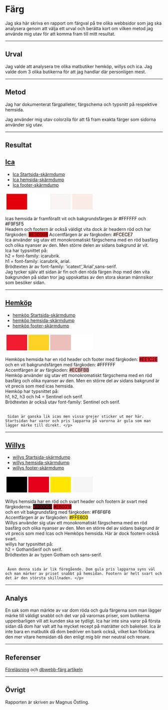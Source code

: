 Färg
=======================

Jag ska här skriva en rapport om färgval på tre olika webbsidor som jag ska analysera genom att välja ett urval och berätta kort om vilken metod jag använde mig utav för att komma fram till mitt resultat.

<hr>

Urval
-----------------------

Jag valde att analysera tre olika matbutiker hemköp, willys och ica.
Jag valde dom 3 olika butikerna för att jag handlar där personligen mest.

<hr>

Metod
-----------------------

Jag har dokumenterat färgpalleter, färgschema och typsnitt på respektive hemsida.

Jag använder mig utav colorzila för att få fram exakta färger som sidorna använder sig utav.

<hr>

Resultat
-----------------------

<a href="https://ica.se">Ica</a>
---

<ul>
    <li><a href="../assets/img/skärmbild (23).png">Ica Startsida-skärmdump</a></li>
    <li><a href="../assets/img/skärmbild (24).png">Ica hemsida-skärmdump</a></li>
    <li><a href="../assets/img/skärmbild (25).png">Ica footer-skärmdump</a></li>
</ul>

<table style="border-spacing: 4px; border-collapse: separate">
<tr>
<td style="height: 50px; width: 50px; background-color: #E3000B">
<td style="height: 50px; width: 50px; background-color: #FFFFFF">
<td style="height: 50px; width: 50px; background-color: #F9F5F5">
<td style="height: 50px; width: 50px; background-color: #FCECE7">
</tr>
</table>

<p>Icas hemsida är framförallt vit och bakgrundsfärgen är <span style="color:black; height:50px; width: 50px; background-color:#FFFFFF">#FFFFFF</span>
     och <span style="color:black; height:50px; width: 50px; background-color:#F9F5F5">#F9F5F5</span> <br>
     Headern och footern är också väldigt vita dock är headern röd och har färgkoden: <span style="color:black; height:50px; width: 50px; background-color:#E3000B">#E3000B</span> Accentfärgen är av färgkoden: <span style="color:black; background:#FCECE7;height:50px; width: 50px;">#FCECE7</span> <br>
     Ica använder sig utav ett monokromatiskt färgschema med en röd basfärg och olika nyanser av den. Men större delen av sidans bakgrund är vit. <br>
     Ica har typsnittet på:<br>
     h2 = font-family: icarubrik. <br>
     h1 = font-family: icarubrik, arial. <br>
     Brödtexten är av font-family: 'icatext','Arial',sans-serif. <br>
     Jag tycker själv att sidan är fin och den röda färgen ihop med den vita bakgrunden på sidan tror jag uppskattas av den stora skaran männsikor som besöker sidan.</p>
<hr>

<a href="https://hemkop.se">Hemköp</a> <br>
---
<ul>
    <li><a href="../assets/img/skärmbild (20).png">hemköp Startsida-skärmdump</a></li>
    <li><a href="../assets/img/skärmbild (21).png">hemköp hemsida-skärmdump</a></li>
    <li><a href="../assets/img/skärmbild (22).png">hemköp footer-skärmdump</a></li>
</ul>

<table style="border-spacing: 4px; border-collapse: separate">
<tr>
<td style="height: 50px; width: 50px; background-color: #EE1C2E">
<td style="height: 50px; width: 50px; background-color: #FDD225">
<td style="height: 50px; width: 50px; background-color: #ECBFBB">
<td style="height: 50px; width: 50px; background-color: #FFFFFF">
</tr>
</table>

<p>Hemköps hemsida har en röd header och footer med färgkoden: <span style="color:black; background:#EE1C2E;">#EE1C2E</span> <br>
    och en vit bakgrundsfärgen med färgkoden:
    <span style="color:black; height:50px; width: 50px; background-color:#FFFFFF">#FFFFFF</span> <br>
     Accentfärgen är av färgkoden: <span style="color:black; height:50px; width: 50px; background-color:#ECBFBB">#ECBFBB</span> <br>
     Hemköp använder sig utav ett monokromatiskt färgschema med en röd basfärg och olika nyanser av den. Men en större del av sidans bakgrund är vit precis som med icas hemsida. <br>
     Hemköp har typsnittet på:<br>
     h1, h2, h3 och h4 = Sentinel och serif. <br>
     Brödtexten är också utav font-family: Sentinel och serif.<br><br>

     Sidan är ganska lik icas men vissa grejer sticker ut mer här. Startsidan har varor och pris lapparna på varorna är gula som man lägger märke till direkt. </p>
<hr>

<a href="https://willys.se">Willys</a> <br>
---
<ul>
    <li><a href="../assets/img/skärmbild (17).png">willys Startsida-skärmdump</a></li>
    <li><a href="../assets/img/skärmbild (18).png">willys hemsida-skärmdump</a></li>
    <li><a href="../assets/img/skärmbild (19).png">willys footer-skärmdump</a></li>
</ul>

<table style="border-spacing: 4px; border-collapse: separate">
<tr>
<td style="height: 50px; width: 50px; background-color: #000000">
<td style="height: 50px; width: 50px; background-color: #E60019">
<td style="height: 50px; width: 50px; background-color: #FFE600">
<td style="height: 50px; width: 50px; background-color: #F6F6F6">
</tr>
</table>


<p>Willys hemsida har en röd och svart header och footern är svart med färgkoderna: <span style="color:#E60019; background:#000000;">#000000</span> <span style="color:black; background:#E60019;">#E60019</span> <br>
    och en vit bakgrundsfärg med färgkoden:
    <span style="color:black; height:50px; width: 50px; background-color:#F6F6F6">#F6F6F6</span> <br>
     Accentfärgen är av färgkoden: <span style="color:black; height:50px; width: 50px; background-color:#FFE600">#FFE600</span> <br>
     Willys använder sig utav ett monokromatiskt färgschema med en röd basfärg och olika nyanser av den. Men en större del av sidans bakgrund är vit precis som med Icas och Hemköps hemsida. Här är dock footern också svart.<br>
     willys har typsnittet på:<br>
     h2 = GothamSerif och serif. <br>
     Brödtexten är av typen Gotham och sans-serif.<br><br>

     Även denna sida är lik föregående. Dom gula pris lapparna syns väl och man märker av priset snabbt på hemsidan. Footern är helt svart och det är den största skillnaden. </p>
<hr>

Analys
-----------------------

En sak som man märkte av var dom röda och gula färgerna som man lägger märke till väldigt snabbt och det var på varornas priser, som butikerna uppenbarligen vill att kunden ska se tydligt.
Ica har inte sina varor på första sidan då dom har valt att ha mycket recept på maträtter och bakelser.
Ica är inte bara en matbutik då dom bedriver en bank också, vilket kan förklara den mer vitare hemsidan då den enligt mig blir mer neutral och renare.

<hr>

Referenser
-----------------------

<a href="https://www.youtube.com/watch?v=gCwjLPBqpa0&t=607s">Föreläsning<a> och <a href="https://dbwebb.se/guide/design-med-html5-och-css3/farg">dbwebb-färg artikeln<a>

<hr>

Övrigt
-----------------------

Rapporten är skriven av Magnus Östling.
